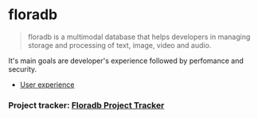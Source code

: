 # floradb

> floradb is a multimodal database that helps developers in managing storage
and processing of text, image, video and audio.


It's main goals are developer's experience followed by perfomance and security.

- [User experience](./reference/query.md)

### Project tracker: [Floradb Project Tracker](https://github.com/users/akhildevelops/projects/12)